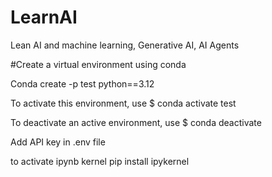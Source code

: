 # LearnAI
Lean AI and machine learning, Generative AI, AI Agents

#Create a virtual environment using conda

Conda create -p test python==3.12

To activate this environment, use
$ conda activate test

To deactivate an active environment, use  $ conda deactivate

Add API key in .env file

to activate ipynb kernel
pip install ipykernel

